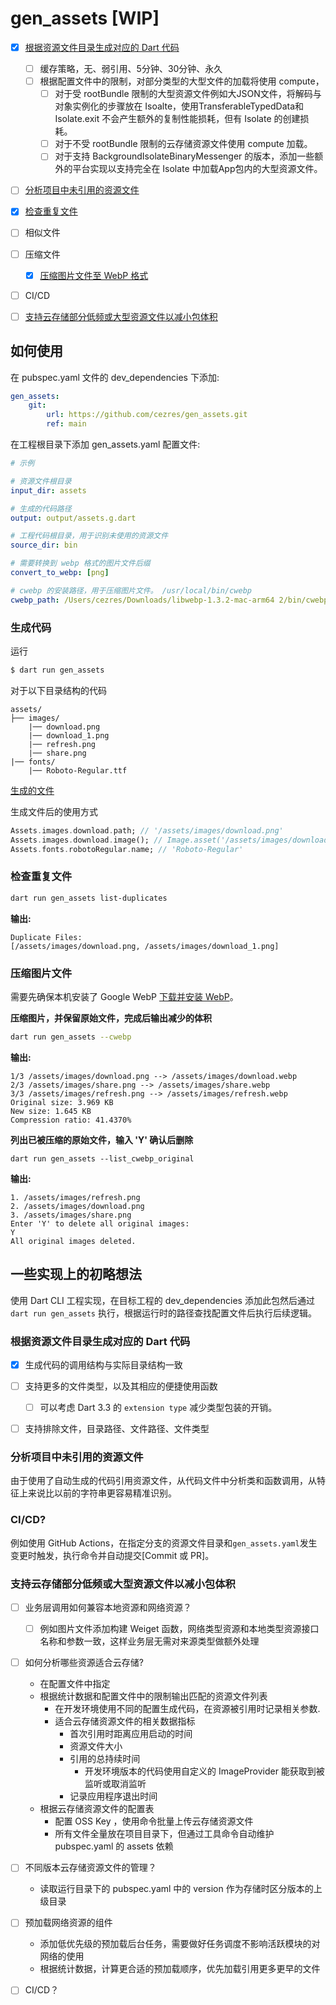 # gen_assets [WIP]


- [x] [根据资源文件目录生成对应的 Dart 代码](#生成代码)
    - [ ] 缓存策略，无、弱引用、5分钟、30分钟、永久
    - [ ] 根据配置文件中的限制，对部分类型的大型文件的加载将使用 compute，
        - [ ] 对于受 rootBundle 限制的大型资源文件例如大JSON文件，将解码与对象实例化的步骤放在 Isoalte，使用TransferableTypedData和Isolate.exit 不会产生额外的复制性能损耗，但有 Isolate 的创建损耗。
        - [ ] 对于不受 rootBundle 限制的云存储资源文件使用 compute 加载。
        - [ ] 对于支持 BackgroundIsolateBinaryMessenger 的版本，添加一些额外的平台实现以支持完全在 Isolate 中加载App包内的大型资源文件。 
- [ ] [分析项目中未引用的资源文件](#分析项目中未引用的资源文件)
- [x] [检查重复文件](#检查重复文件)
- [ ] 相似文件
- [ ] 压缩文件
    - [x] [压缩图片文件至 WebP 格式](#压缩图片文件)
- [ ] CI/CD
- [ ] [支持云存储部分低频或大型资源文件以减小包体积](#支持云存储部分低频或大型资源文件以减小包体积)


## 如何使用

在 pubspec.yaml 文件的 dev_dependencies 下添加:
```yml
gen_assets:
    git:
        url: https://github.com/cezres/gen_assets.git
        ref: main
```

在工程根目录下添加 gen_assets.yaml 配置文件:
```yml
# 示例

# 资源文件根目录
input_dir: assets

# 生成的代码路径
output: output/assets.g.dart

# 工程代码根目录，用于识别未使用的资源文件
source_dir: bin

# 需要转换到 webp 格式的图片文件后缀
convert_to_webp: [png]

# cwebp 的安装路径，用于压缩图片文件。 /usr/local/bin/cwebp
cwebp_path: /Users/cezres/Downloads/libwebp-1.3.2-mac-arm64 2/bin/cwebp
```

### 生成代码

运行
```bash
$ dart run gen_assets
```

对于以下目录结构的代码
```
assets/
├── images/
    |── download.png
    |── download_1.png
    |── refresh.png
    |── share.png
|── fonts/
    |── Roboto-Regular.ttf
```

[生成的文件](https://github.com/cezres/gen_assets/blob/main/output/assets.g.dart)

生成文件后的使用方式
```dart
Assets.images.download.path; // '/assets/images/download.png'
Assets.images.download.image(); // Image.asset('/assets/images/download.png')
Assets.fonts.robotoRegular.name; // 'Roboto-Regular'
```

### 检查重复文件

```bash
dart run gen_assets list-duplicates
```

**输出:**
```shell
Duplicate Files:
[/assets/images/download.png, /assets/images/download_1.png]
```

### 压缩图片文件

需要先确保本机安装了 Google WebP [下载并安装 WebP](https://developers.google.com/speed/webp/download?hl=zh-cn)。

**压缩图片，并保留原始文件，完成后输出减少的体积**
```bash
dart run gen_assets --cwebp
```

**输出:**
```shell
1/3 /assets/images/download.png --> /assets/images/download.webp
2/3 /assets/images/share.png --> /assets/images/share.webp
3/3 /assets/images/refresh.png --> /assets/images/refresh.webp
Original size: 3.969 KB
New size: 1.645 KB
Compression ratio: 41.4370%
```

**列出已被压缩的原始文件，输入 'Y' 确认后删除**
```shell
dart run gen_assets --list_cwebp_original
```

**输出:**
```shell
1. /assets/images/refresh.png
2. /assets/images/download.png
3. /assets/images/share.png
Enter 'Y' to delete all original images:
Y
All original images deleted.
```


## 一些实现上的初略想法

使用 Dart CLI 工程实现，在目标工程的 dev_dependencies 添加此包然后通过 `dart run gen_assets` 执行，根据运行时的路径查找配置文件后执行后续逻辑。


### 根据资源文件目录生成对应的 Dart 代码

- [x] 生成代码的调用结构与实际目录结构一致
- [ ] 支持更多的文件类型，以及其相应的便捷使用函数
    - [ ] 可以考虑 Dart 3.3 的 `extension type` 减少类型包装的开销。
- [ ] 支持排除文件，目录路径、文件路径、文件类型


### 分析项目中未引用的资源文件

由于使用了自动生成的代码引用资源文件，从代码文件中分析类和函数调用，从特征上来说比以前的字符串更容易精准识别。

### CI/CD?

例如使用 GitHub Actions，在指定分支的资源文件目录和`gen_assets.yaml`发生变更时触发，执行命令并自动提交[Commit 或 PR]。

### 支持云存储部分低频或大型资源文件以减小包体积

- [ ] 业务层调用如何兼容本地资源和网络资源？
    - [ ] 例如图片文件添加构建 Weiget 函数，网络类型资源和本地类型资源接口名称和参数一致，这样业务层无需对来源类型做额外处理
- [ ] 如何分析哪些资源适合云存储?
    - 在配置文件中指定
    - 根据统计数据和配置文件中的限制输出匹配的资源文件列表
        - 在开发环境使用不同的配置生成代码，在资源被引用时记录相关参数.
        - 适合云存储资源文件的相关数据指标
            - 首次引用时距离应用启动的时间
            - 资源文件大小
            - 引用的总持续时间
                - 开发环境版本的代码使用自定义的 ImageProvider 能获取到被监听或取消监听
            - 记录应用程序退出时间
    - 根据云存储资源文件的配置表
        - 配置 OSS Key ，使用命令批量上传云存储资源文件
        - 所有文件全量放在项目目录下，但通过工具命令自动维护 pubspec.yaml 的 assets 依赖
- [ ] 不同版本云存储资源文件的管理？
    - 读取运行目录下的 pubspec.yaml 中的 version 作为存储时区分版本的上级目录
- [ ] 预加载网络资源的组件
    - 添加低优先级的预加载后台任务，需要做好任务调度不影响活跃模块的对网络的使用
    - 根据统计数据，计算更合适的预加载顺序，优先加载引用更多更早的文件
- [ ] CI/CD？

